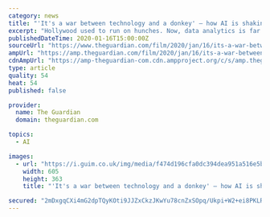```yaml
---
category: news
title: "'It's a war between technology and a donkey' – how AI is shaking up Hollywood"
excerpt: "Hollywood used to run on hunches. Now, data analytics is far more effective than humans at predicting hits and eliminating flops. Is this a brave new world – or the death knell of creativity?"
publishedDateTime: 2020-01-16T15:00:00Z
sourceUrl: "https://www.theguardian.com/film/2020/jan/16/its-a-war-between-technology-and-a-donkey-how-ai-is-shaking-up-hollywood"
ampUrl: "https://amp.theguardian.com/film/2020/jan/16/its-a-war-between-technology-and-a-donkey-how-ai-is-shaking-up-hollywood"
cdnAmpUrl: "https://amp-theguardian-com.cdn.ampproject.org/c/s/amp.theguardian.com/film/2020/jan/16/its-a-war-between-technology-and-a-donkey-how-ai-is-shaking-up-hollywood"
type: article
quality: 54
heat: 54
published: false

provider:
  name: The Guardian
  domain: theguardian.com

topics:
  - AI

images:
  - url: "https://i.guim.co.uk/img/media/f474d196cfa0dc394dea951a516e5b4792f17bfb/145_0_3594_2157/master/3594.jpg?width=605&quality=85&auto=format&fit=max&s=a7cd2d50a5096bea333a9732209f3350"
    width: 605
    height: 363
    title: "'It's a war between technology and a donkey' – how AI is shaking up Hollywood"

secured: "2mDxgqCXi4mG2dpTQyKOti9JJZxCkzJKwYu78cnZxSOpq/Ukpi+W2+ei8PKLR5m3l+osVWbYvK9BQdUA9/QH4jkxiruoPCYuBPGkmsBMB2REYVXDbEVT63JrQoXYh96YuiCLLr+CtkDeALFReh83vd27erRUH2X81w55/6ogSYxfmJ3JRpbZlfpoMaVLzCxmwFKvaMGxrUx24JlpcqV7JrIwcLFraeq6VKaND/i5KOI5266r5oA2mC/1/l1hCdDltde7pX6CvggRvp2VTKNtDTt7z2l71qLHpeGMovm+ZCNpzkg/N+8M1jOpBSByyKIlyH3JiCBlLqF0Ev8donsj7WG2S15WrBG2xPA7zDBDRRfvVq44//hK3f6Z2cqRojdVKCUe38uW+h0ioPYjJE1GD1h4+hcHumNUTK8P4yvpdyJ6xA9t4X5RBq6bp+HD6KzvdNvd+k5iDN0a6i4dGG+abQ==;Xkc2pQ1Yj7YLvfJbG1b2nQ=="
---
```


